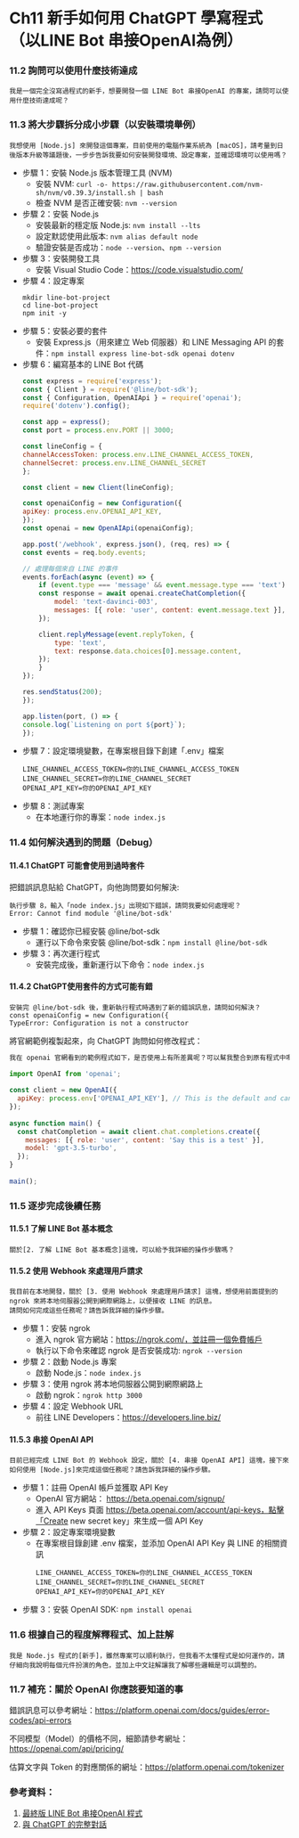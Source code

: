 # Ch11 新手如何用 ChatGPT 學寫程式（以LINE Bot 串接OpenAI為例）

### 11.2 詢問可以使用什麼技術達成

```
我是一個完全沒寫過程式的新手，想要開發一個 LINE Bot 串接OpenAI 的專案，請問可以使用什麼技術達成呢？
```

### 11.3 將大步驟拆分成小步驟（以安裝環境舉例）

```
我想使用 [Node.js] 來開發這個專案，目前使用的電腦作業系統為 [macOS]，請考量到日後版本升級等議題後，一步步告訴我要如何安裝開發環境、設定專案，並確認環境可以使用嗎？
```

- 步驟 1：安裝 Node.js 版本管理工具 (NVM)
    - 安裝 NVM: `curl -o- https://raw.githubusercontent.com/nvm-sh/nvm/v0.39.3/install.sh | bash`
    - 檢查 NVM 是否正確安裝: `nvm --version`
- 步驟 2：安裝 Node.js
    - 安裝最新的穩定版 Node.js: `nvm install --lts`
    - 設定默認使用此版本: `nvm alias default node`
    - 驗證安裝是否成功：`node --version`、`npm --version`
- 步驟 3：安裝開發工具
    - 安裝 Visual Studio Code：https://code.visualstudio.com/
- 步驟 4：設定專案
    ```
    mkdir line-bot-project
    cd line-bot-project
    npm init -y
    ```
- 步驟 5：安裝必要的套件
    - 安裝 Express.js（用來建立 Web 伺服器）和 LINE Messaging API 的套件：`npm install express line-bot-sdk openai dotenv`
- 步驟 6：編寫基本的 LINE Bot 代碼
    ```js
    const express = require('express');
    const { Client } = require('@line/bot-sdk');
    const { Configuration, OpenAIApi } = require('openai');
    require('dotenv').config();

    const app = express();
    const port = process.env.PORT || 3000;

    const lineConfig = {
    channelAccessToken: process.env.LINE_CHANNEL_ACCESS_TOKEN,
    channelSecret: process.env.LINE_CHANNEL_SECRET
    };

    const client = new Client(lineConfig);

    const openaiConfig = new Configuration({
    apiKey: process.env.OPENAI_API_KEY,
    });
    const openai = new OpenAIApi(openaiConfig);

    app.post('/webhook', express.json(), (req, res) => {
    const events = req.body.events;

    // 處理每個來自 LINE 的事件
    events.forEach(async (event) => {
        if (event.type === 'message' && event.message.type === 'text') {
        const response = await openai.createChatCompletion({
            model: 'text-davinci-003',
            messages: [{ role: 'user', content: event.message.text }],
        });

        client.replyMessage(event.replyToken, {
            type: 'text',
            text: response.data.choices[0].message.content,
        });
        }
    });

    res.sendStatus(200);
    });

    app.listen(port, () => {
    console.log(`Listening on port ${port}`);
    });
    ```
- 步驟 7：設定環境變數，在專案根目錄下創建「.env」檔案
    ```env
    LINE_CHANNEL_ACCESS_TOKEN=你的LINE_CHANNEL_ACCESS_TOKEN
    LINE_CHANNEL_SECRET=你的LINE_CHANNEL_SECRET
    OPENAI_API_KEY=你的OPENAI_API_KEY
    ```
- 步驟 8：測試專案
    - 在本地運行你的專案：`node index.js`


### 11.4 如何解決遇到的問題（Debug）


#### 11.4.1	ChatGPT 可能會使用到過時套件

把錯誤訊息貼給 ChatGPT，向他詢問要如何解決:
```
執行步驟 8，輸入「node index.js」出現如下錯誤，請問我要如何處理呢？
Error: Cannot find module '@line/bot-sdk'
```

- 步驟 1：確認你已經安裝 @line/bot-sdk
    - 運行以下命令來安裝 @line/bot-sdk：`npm install @line/bot-sdk`
- 步驟 3：再次運行程式
    - 安裝完成後，重新運行以下命令：`node index.js`

#### 11.4.2	ChatGPT使用套件的方式可能有錯

```
安裝完 @line/bot-sdk 後，重新執行程式時遇到了新的錯誤訊息，請問如何解決？
const openaiConfig = new Configuration({
TypeError: Configuration is not a constructor
```

將官網範例複製起來，向 ChatGPT 詢問如何修改程式：
```js
我在 openai 官網看到的範例程式如下，是否使用上有所差異呢？可以幫我整合到原有程式中嗎？

import OpenAI from 'openai';
 
const client = new OpenAI({
  apiKey: process.env['OPENAI_API_KEY'], // This is the default and can be omitted
});
 
async function main() {
  const chatCompletion = await client.chat.completions.create({
    messages: [{ role: 'user', content: 'Say this is a test' }],
    model: 'gpt-3.5-turbo',
  });
}
 
main();
```

### 11.5 逐步完成後續任務

#### 11.5.1	了解 LINE Bot 基本概念

```
關於[2. 了解 LINE Bot 基本概念]這塊，可以給予我詳細的操作步驟嗎？
```

#### 11.5.2	使用 Webhook 來處理用戶請求

```
我目前在本地開發，關於 [3. 使用 Webhook 來處理用戶請求] 這塊，想使用前面提到的 ngrok 來將本地伺服器公開到網際網路上，以便接收 LINE 的訊息。
請問如何完成這些任務呢？請告訴我詳細的操作步驟。
```

- 步驟 1：安裝 ngrok
    - 進入 ngrok 官方網站：https://ngrok.com/，並註冊一個免費帳戶
    - 執行以下命令來確認 ngrok 是否安裝成功: `ngrok --version`
- 步驟 2：啟動 Node.js 專案
    - 啟動 Node.js：`node index.js`
- 步驟 3：使用 ngrok 將本地伺服器公開到網際網路上
    - 啟動 ngrok：`ngrok http 3000`
- 步驟 4：設定 Webhook URL
    - 前往 LINE Developers：https://developers.line.biz/

#### 11.5.3	串接 OpenAI API

```
目前已經完成 LINE Bot 的 Webhook 設定，關於 [4. 串接 OpenAI API] 這塊，接下來如何使用 [Node.js]來完成這個任務呢？請告訴我詳細的操作步驟。
```

- 步驟 1：註冊 OpenAI 帳戶並獲取 API Key
    - OpenAI 官方網站： https://beta.openai.com/signup/
    - 進入 API Keys 頁面 https://beta.openai.com/account/api-keys，點擊「Create new secret key」來生成一個 API Key
- 步驟 2：設定專案環境變數
    - 在專案根目錄創建 .env 檔案，並添加 OpenAI API Key 與 LINE 的相關資訊
        ```env
        LINE_CHANNEL_ACCESS_TOKEN=你的LINE_CHANNEL_ACCESS_TOKEN
        LINE_CHANNEL_SECRET=你的LINE_CHANNEL_SECRET
        OPENAI_API_KEY=你的OPENAI_API_KEY
        ```
- 步驟 3：安裝 OpenAI SDK: `npm install openai`

### 11.6 根據自己的程度解釋程式、加上註解

```
我是 Node.js 程式的[新手]，雖然專案可以順利執行，但我看不太懂程式是如何運作的，請仔細向我說明每個元件扮演的角色，並加上中文註解讓我了解哪些邏輯是可以調整的。
```

### 11.7 補充：關於 OpenAI 你應該要知道的事

錯誤訊息可以參考網址：https://platform.openai.com/docs/guides/error-codes/api-errors 

不同模型（Model）的價格不同，細節請參考網址：https://openai.com/api/pricing/

估算文字與 Token 的對應關係的網址：https://platform.openai.com/tokenizer

### 參考資料：
1.	[最終版 LINE Bot 串接OpenAI 程式](https://github.com/dean9703111/chatGPT3/tree/master/Ch11)
2.	[與 ChatGPT 的完整對話](https://chatgpt.com/share/519904f5-f501-43a4-b942-26d8408d77f4)

